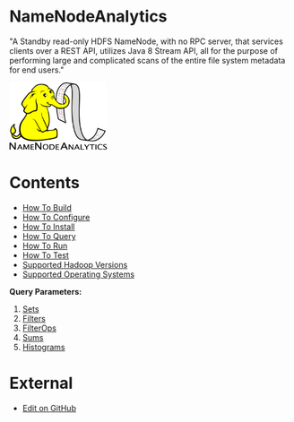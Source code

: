 NameNodeAnalytics
=================

"A Standby read-only HDFS NameNode, with no RPC server, that services clients over a REST API, utilizes Java 8 Stream API, all for the purpose of performing large and complicated scans of the entire file system metadata for end users."

<img src="images/NNA-logo.png" width="174" height="120" />

Contents
=================

  * [How To Build](Getting_Started/How_To_Build.md)
  * [How To Configure](Getting_Started/How_To_Configure.md)
  * [How To Install](Getting_Started/How_To_Install.md)
  * [How To Query](Getting_Started/How_To_Query.md)
  * [How To Run](Getting_Started/How_To_Run.md)
  * [How To Test](Getting_Started/How_To_Test.md)
  * [Supported Hadoop Versions](Getting_Started/Supported_Hadoop_Versions.md)
  * [Supported Operating Systems](Getting_Started/Supported_Operating_Systems.md)

**Query Parameters:**

  1. [Sets](Query_Parameters/1_Sets.md)
  2. [Filters](Query_Parameters/2_Filters.md)
  3. [FilterOps](Query_Parameters/3_FilterOps.md)
  4. [Sums](Query_Parameters/4_Sums.md)
  5. [Histograms](Query_Parameters/5_Histograms.md)

External
=================

  * [Edit on GitHub](https://github.com/paypal/NNAnalytics)
